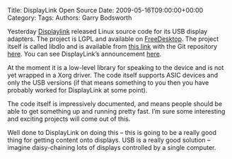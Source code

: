 Title: DisplayLink Open Source
Date: 2009-05-16T09:00:00+00:00
Category: 
Tags: 
Authors: Garry Bodsworth

Yesterday [Displaylink][1] released Linux source code for its USB display adapters. The project is LGPL and available on [FreeDesktop][2]. The project itself is called libdlo and is available from [this link][3] with the Git repository [here][4]. You can see DisplayLink&#8217;s announcement [here][5].

At the moment it is a low-level library for speaking to the device and is not yet wrapped in a Xorg driver. The code itself supports ASIC devices and only the USB versions (if that means something to you then you have probably worked for DisplayLink at some point).

The code itself is impressively documented, and means people should be able to get something up and running pretty fast. I&#8217;m sure some interesting and exciting projects will come out of this.

Well done to DisplayLink on doing this &#8211; this is going to be a really good thing for getting content onto displays. USB is a really good solution &#8211; imagine daisy-chaining lots of displays controlled by a single computer.

 [1]: http://www.displaylink.com
 [2]: http://freedesktop.org
 [3]: http://freedesktop.org/wiki/Software/libdlo
 [4]: http://cgit.freedesktop.org/libdlo/
 [5]: http://www.displaylink.com/news/news150509.htm